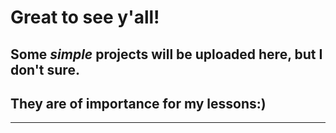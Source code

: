 # Great to see y'all!

## Some _simple_ projects will be uploaded here, but I don't sure.
  ## They are of importance for my lessons:)
----
